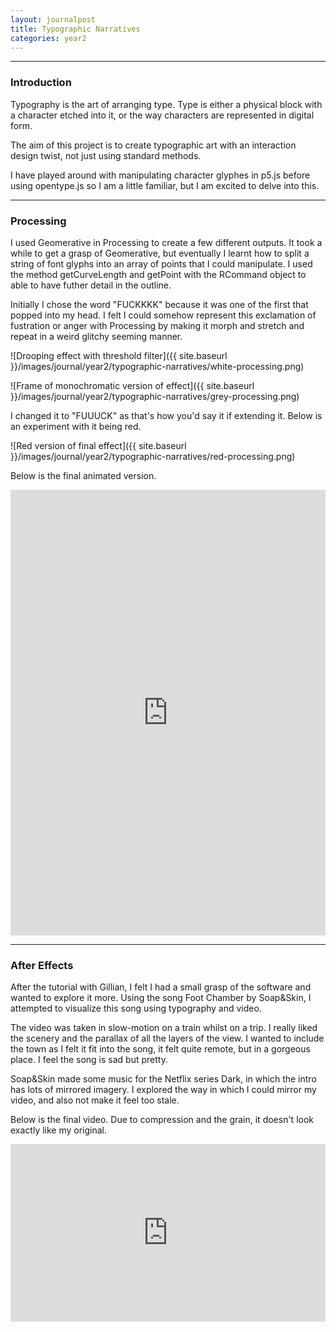 ```yaml
---
layout: journalpost
title: Typographic Narratives
categories: year2
---
```


---

### Introduction

Typography is the art of arranging type. Type is either a physical block with a character etched into it, or the way characters are represented in digital form.

The aim of this project is to create typographic art with an interaction design twist, not just using standard methods.

I have played around with manipulating character glyphes in p5.js before using opentype.js so I am a little familiar, but I am excited to delve into this.

---

### Processing

I used Geomerative in Processing to create a few different outputs. It took a while to get a grasp of Geomerative, but eventually I learnt how to split a string of font glyphs into an array of points that I could manipulate. I used the method getCurveLength and getPoint with the RCommand object to able to have futher detail in the outline. 

Initially I chose the word "FUCKKKK" because it was one of the first that popped into my head. I felt I could somehow represent this exclamation of fustration or anger with Processing by making it morph and stretch and repeat in a weird glitchy seeming manner.

![Drooping effect with threshold filter]({{ site.baseurl }}/images/journal/year2/typographic-narratives/white-processing.png)

![Frame of monochromatic version of effect]({{ site.baseurl }}/images/journal/year2/typographic-narratives/grey-processing.png)

I changed it to "FUUUCK" as that's how you'd say it if extending it. Below is an experiment with it being red.

![Red version of final effect]({{ site.baseurl }}/images/journal/year2/typographic-narratives/red-processing.png)

Below is the final animated version.

<div style="padding:141.41% 0 0 0;position:relative;"><iframe src="https://player.vimeo.com/video/778276489?h=904d90e81b&loop=1&title=0&byline=0&portrait=0" style="position:absolute;top:0;left:0;width:100%;height:100%;" frameborder="0" allow="autoplay; fullscreen; picture-in-picture" allowfullscreen></iframe></div><script src="https://player.vimeo.com/api/player.js"></script>

---

### After Effects

After the tutorial with Gillian, I felt I had a small grasp of the software and wanted to explore it more. Using the song Foot Chamber by Soap&Skin, I attempted to visualize this song using typography and video.

The video was taken in slow-motion on a train whilst on a trip. I really liked the scenery and the parallax of all the layers of the view. I wanted to include the town as I felt it fit into the song, it felt quite remote, but in a gorgeous place. I feel the song is sad but pretty.

Soap&Skin made some music for the Netflix series Dark, in which the intro has lots of mirrored imagery. I explored the way in which I could mirror my video, and also not make it feel too stale.

Below is the final video. Due to compression and the grain, it doesn't look exactly like my original.

<div style="padding:56.25% 0 0 0;position:relative;"><iframe src="https://player.vimeo.com/video/779060150?h=1d008341c5&title=0&byline=0&portrait=0" style="position:absolute;top:0;left:0;width:100%;height:100%;" frameborder="0" allow="autoplay; fullscreen; picture-in-picture" allowfullscreen></iframe></div><script src="https://player.vimeo.com/api/player.js"></script>



